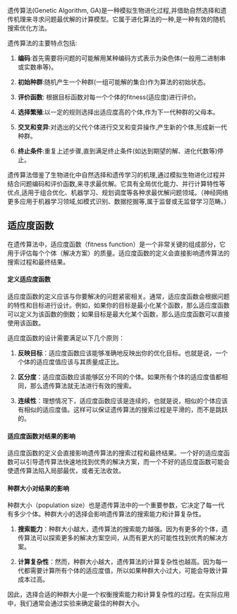 遗传算法(Genetic Algorithm, GA)是一种模拟生物进化过程,并借助自然选择和遗传机理来寻求问题最优解的计算模型。它属于进化算法的一种,是一种有效的随机搜索优化方法。

遗传算法的主要特点包括:

1. **编码**:首先需要将问题的可能解用某种编码方式表示为染色体(一般用二进制串或实数串等)。

2. **初始种群**:随机产生一个种群(一组可能解的集合)作为算法的初始状态。

3. **评价函数**: 根据目标函数对每一个个体的fitness(适应度)进行评价。

4. **选择繁殖**:以一定的规则选择出适应度高的个体,作为下一代种群的父母本。

5. **交叉和变异**:对选出的父代个体进行交叉和变异操作,产生新的个体,形成新一代种群。

6. **终止条件**:重复上述步骤,直到满足终止条件(如达到期望的解、进化代数等)停止。

遗传算法借鉴了生物进化中自然选择和遗传学习的机理,通过模拟生物进化过程并结合问题编码和评价函数,来寻求最优解。它具有全局优化能力、并行计算特性等优点,适用于组合优化、机器学习、规划调度等各种求最优解问题领域。（神经网络更多应用于机器学习领域,如模式识别、数据挖掘等,属于监督或无监督学习范畴。）

## 适应度函数

在遗传算法中，适应度函数（fitness function）是一个非常关键的组成部分，它用于评估每个个体（解决方案）的质量。适应度函数的定义会直接影响遗传算法的搜索过程和最终结果。

#### 定义适应度函数

适应度函数的定义应该与你要解决的问题紧密相关。通常，适应度函数会根据问题的特性和目标进行设计。例如，如果你的目标是最小化某个函数，那么适应度函数可以定义为该函数的倒数；如果目标是最大化某个函数，那么适应度函数可以直接使用该函数。

适应度函数的设计需要满足以下几个原则：

1. **反映目标**：适应度函数应该能够准确地反映出你的优化目标。也就是说，一个个体的适应度值应该与其质量成正比。

2. **区分度**：适应度函数应该能够区分不同的个体。如果所有个体的适应度值都相同，那么遗传算法就无法进行有效的搜索。

3. **连续性**：理想情况下，适应度函数应该是连续的，也就是说，相似的个体应该有相似的适应度值。这样可以保证遗传算法的搜索过程是平滑的，而不是跳跃的。

#### 适应度函数对结果的影响

适应度函数的定义会直接影响遗传算法的搜索过程和最终结果。一个好的适应度函数可以引导遗传算法快速地找到优秀的解决方案，而一个不好的适应度函数可能会使遗传算法陷入局部最优，或者无法收敛。

#### 种群大小对结果的影响

种群大小（population size）也是遗传算法中的一个重要参数，它决定了每一代有多少个体。种群大小的选择会影响遗传算法的搜索能力和计算复杂性。

1. **搜索能力**：种群大小越大，遗传算法的搜索能力越强。因为有更多的个体，遗传算法可以探索更多的解决方案空间，从而有更大的可能性找到优秀的解决方案。

2. **计算复杂性**：然而，种群大小越大，遗传算法的计算复杂性也越高。因为每一代都需要计算所有个体的适应度值，所以如果种群大小过大，可能会导致计算成本过高。

因此，选择合适的种群大小是一个权衡搜索能力和计算复杂性的过程。在实际应用中，我们通常会通过实验来确定最佳的种群大小。